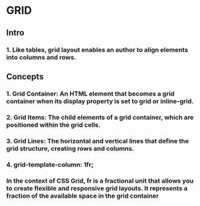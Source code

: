 # GRID

## Intro

### 1. Like tables, grid layout enables an author to align elements into columns and rows.

## Concepts

### 1. Grid Container: An HTML element that becomes a grid container when its display property is set to grid or inline-grid.

### 2. Grid Items: The child elements of a grid container, which are positioned within the grid cells.

### 3. Grid Lines: The horizontal and vertical lines that define the grid structure, creating rows and columns.

### 4. grid-template-column: 1fr;

### In the context of CSS Grid, fr is a fractional unit that allows you to create flexible and responsive grid layouts. It represents a fraction of the available space in the grid container